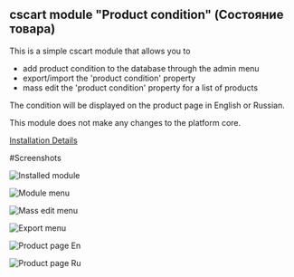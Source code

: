 ## cscart module "Product condition" (Состояние товара)

This is a simple cscart module that allows you to
- add product condition to the database through the admin menu
- export/import the 'product condition' property 
- mass edit the 'product condition' property for a list of products

The condition will be displayed on the product page in English or Russian.

This module does not make any changes to the platform core.

[Installation Details](https://www.cs-cart.ru/docs/latest/user_guide/addons/1manage_addons.html#id2)

#Screenshots

![Installed module](https://i.ibb.co/pxmrNt5/Screenshot-3.png "Installed module")

![Module menu](https://i.ibb.co/LNMFKYk/Screenshot.png "Menu")

![Mass edit menu](https://i.ibb.co/tHWgksG/Screenshot-2020-02-09-Products-Products-Administration-panel.png "Mass edit condition")

![Export menu](https://i.ibb.co/pRqTw7Y/Screenshot-2020-02-09-Administration-Export-data-Administration-panel.png "Add property 'condition' to the data export list")

![Product page En](https://i.ibb.co/PT9NgQC/Screenshot-1.png "Page in English")

![Product page Ru](https://i.ibb.co/wcPNZnY/Screenshot-2.png "Page in Russian")

